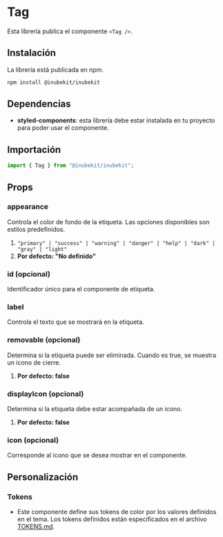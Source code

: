 # Tag

Esta librería publica el componente `<Tag />`.

## Instalación

La librería está publicada en npm.

```bash
npm install @inubekit/inubekit
```

## Dependencias

- **styled-components**: esta librería debe estar instalada en tu proyecto para poder usar el componente.

## Importación

```jsx
import { Tag } from "@inubekit/inubekit";
```

## Props

### appearance

Controla el color de fondo de la etiqueta. Las opciones disponibles son estilos predefinidos.

1. `"primary" | "success" | "warning" | "danger" | "help" | "dark" | "gray" | "light"`
2. **Por defecto: "No definido"**

### id (opcional)

Identificador único para el componente de etiqueta.

### label

Controla el texto que se mostrará en la etiqueta.

### removable (opcional)

Determina si la etiqueta puede ser eliminada. Cuando es true, se muestra un icono de cierre.

1. **Por defecto: false**

### displayIcon (opcional)

Determina si la etiqueta debe estar acompañada de un icono.

1. **Por defecto: false**

### icon (opcional)

Corresponde al ícono que se desea mostrar en el componente.

## Personalización

### Tokens

- Este componente define sus tokens de color por los valores definidos en el tema. Los tokens definidos están especificados en el archivo [TOKENS.md](./TOKENS.md).
